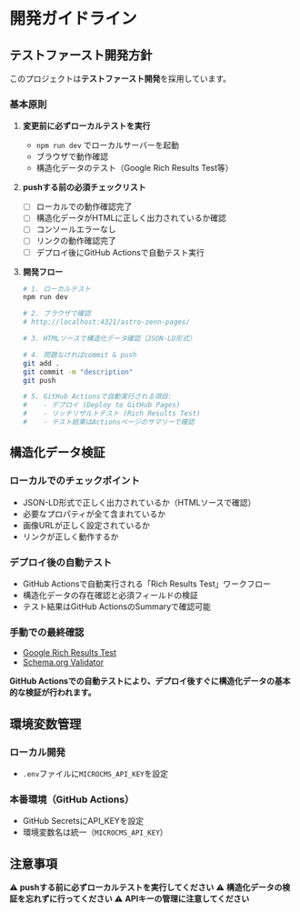 # 開発ガイドライン

## テストファースト開発方針

このプロジェクトは**テストファースト開発**を採用しています。

### 基本原則

1. **変更前に必ずローカルテストを実行**
   - `npm run dev` でローカルサーバーを起動
   - ブラウザで動作確認
   - 構造化データのテスト（Google Rich Results Test等）

2. **pushする前の必須チェックリスト**
   - [ ] ローカルでの動作確認完了
   - [ ] 構造化データがHTMLに正しく出力されているか確認
   - [ ] コンソールエラーなし
   - [ ] リンクの動作確認完了
   - [ ] デプロイ後にGitHub Actionsで自動テスト実行

3. **開発フロー**
   ```bash
   # 1. ローカルテスト
   npm run dev
   
   # 2. ブラウザで確認
   # http://localhost:4321/astro-zenn-pages/
   
   # 3. HTMLソースで構造化データ確認（JSON-LD形式）
   
   # 4. 問題なければcommit & push
   git add .
   git commit -m "description"
   git push
   
   # 5. GitHub Actionsで自動実行される項目:
   #    - デプロイ (Deploy to GitHub Pages)
   #    - リッチリザルトテスト (Rich Results Test)
   #    - テスト結果はActionsページのサマリーで確認
   ```

## 構造化データ検証

### ローカルでのチェックポイント
- JSON-LD形式で正しく出力されているか（HTMLソースで確認）
- 必要なプロパティが全て含まれているか
- 画像URLが正しく設定されているか
- リンクが正しく動作するか

### デプロイ後の自動テスト
- GitHub Actionsで自動実行される「Rich Results Test」ワークフロー
- 構造化データの存在確認と必須フィールドの検証
- テスト結果はGitHub ActionsのSummaryで確認可能

### 手動での最終確認
- [Google Rich Results Test](https://search.google.com/test/rich-results)
- [Schema.org Validator](https://validator.schema.org/)

**GitHub Actionsでの自動テストにより、デプロイ後すぐに構造化データの基本的な検証が行われます。**

## 環境変数管理

### ローカル開発
- `.env`ファイルに`MICROCMS_API_KEY`を設定

### 本番環境（GitHub Actions）
- GitHub SecretsにAPI_KEYを設定
- 環境変数名は統一（`MICROCMS_API_KEY`）

## 注意事項

⚠️ **pushする前に必ずローカルテストを実行してください**
⚠️ **構造化データの検証を忘れずに行ってください**
⚠️ **APIキーの管理に注意してください**
